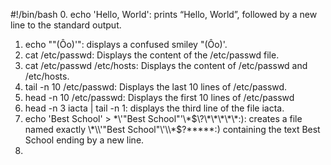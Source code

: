 #!/bin/bash
0. echo 'Hello, World': prints “Hello, World”, followed by a new line to the standard output. 
1. echo "\"(Ôo)'": displays a confused smiley "(Ôo)'.
2. cat /etc/passwd: Displays the content of the /etc/passwd file.
3. cat /etc/passwd /etc/hosts: Displays the content of /etc/passwd and /etc/hosts.
4. tail -n 10 /etc/passwd: Displays the last 10 lines of /etc/passwd.
5. head -n 10 /etc/passwd: Displays the first 10 lines of /etc/passwd
6. head -n 3 iacta | tail -n 1: displays the third line of the file iacta.
7. echo 'Best School' > \*\\'"Best School"\'\\*$\?\*\*\*\*\*:): creates a file named exactly \*\\'"Best School"\'\\*$\?\*\*\*\*\*:) containing the text Best School ending by a new line.
8.  
